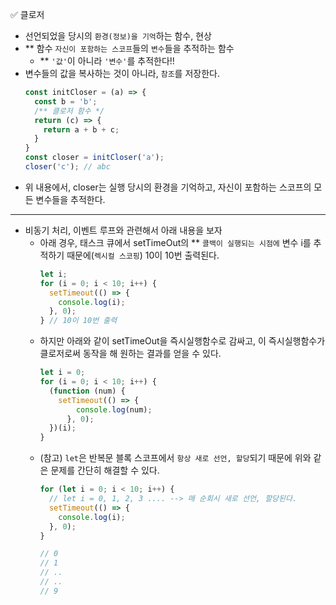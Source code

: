 ✅ 클로저

* 선언되었을 당시의 `환경(정보)을 기억`하는 함수, 현상
* ** 함수 `자신이 포함하는 스코프`들의 `변수`들을 추적하는 함수
  * ** `'값'`이 아니라 `'변수'`를 추적한다!!
* 변수들의 값을 복사하는 것이 아니라, `참조`를 저장한다.
  ```js
  const initCloser = (a) => {
    const b = 'b';
    /** 클로저 함수 */
    return (c) => {
      return a + b + c;
    }
  }
  const closer = initCloser('a');
  closer('c'); // abc
  ```
* 위 내용에서, closer는 실행 당시의 환경을 기억하고, 자신이 포함하는 스코프의 모든 변수들을 추적한다.

<hr />

* 비동기 처리, 이벤트 루프와 관련해서 아래 내용을 보자
  * 아래 경우, 태스크 큐에서 setTimeOut의 ** `콜백이 실행되는 시점에` 변수 i를 추적하기 때문에(`렉시컬 스코핑`) 10이 10번 출력된다.
    ```js
    let i;
    for (i = 0; i < 10; i++) {
      setTimeout(() => {
        console.log(i);
      }, 0);
    } // 10이 10번 출력
    ```
  * 하지만 아래와 같이 setTimeOut을 즉시실행함수로 감싸고, 이 즉시실행함수가 클로저로써 동작을 해 원하는 결과를 얻을 수 있다.
    ```js
    let i = 0;
    for (i = 0; i < 10; i++) {
      (function (num) {
        setTimeout(() => {
            console.log(num);
          }, 0);
      })(i);
    }
    ```
  * (참고) `let`은 반복문 블록 스코프에서 `항상 새로 선언, 할당`되기 때문에 위와 같은 문제를 간단히 해결할 수 있다.
    ```js
    for (let i = 0; i < 10; i++) {
      // let i = 0, 1, 2, 3 .... --> 매 순회시 새로 선언, 할당된다.
      setTimeout(() => {
        console.log(i);
      }, 0);
    }

    // 0
    // 1
    // ..
    // ..
    // 9
    ```